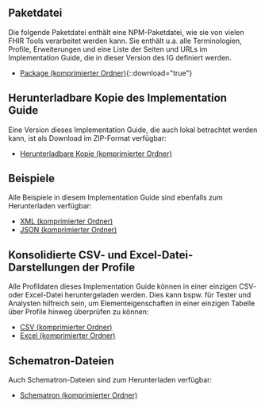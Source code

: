 ## Paketdatei

Die folgende Paketdatei enthält eine NPM-Paketdatei, wie sie von vielen FHIR Tools verarbeitet werden kann. Sie enthält u.a. alle Terminologien, Profile, Erweiterungen und eine Liste der Seiten und URLs im Implementation Guide, die in dieser Version des IG definiert werden.

- [Package (komprimierter Ordner)](package.tgz){::download="true"}

## Herunterladbare Kopie des Implementation Guide

Eine Version dieses Implementation Guide, die auch lokal betrachtet werden kann, ist als Download im ZIP-Format verfügbar:

- [Herunterladbare Kopie (komprimierter Ordner)](full-ig.zip)

## Beispiele

Alle Beispiele in diesem Implementation Guide sind ebenfalls zum Herunterladen verfügbar:

- [XML (komprimierter Ordner)](examples.xml.zip)
- [JSON (komprimierter Ordner)](examples.json.zip)

## Konsolidierte CSV- und Excel-Datei-Darstellungen der Profile

Alle Profildaten dieses Implementation Guide können in einer einzigen CSV- oder Excel-Datei heruntergeladen werden. Dies kann bspw. für Tester und Analysten hilfreich sein, um Elementeigenschaften in einer einzigen Tabelle über Profile hinweg überprüfen zu können:

- [CSV (komprimierter Ordner)](csvs.zip)
- [Excel (komprimierter Ordner)](excels.zip)

## Schematron-Dateien

Auch Schematron-Dateien sind zum Herunterladen verfügbar:

- [Schematron (komprimierter Ordner)](schematrons.zip)